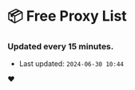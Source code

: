 # :package: Free Proxy List
### Updated every 15 minutes.

- Last updated: `2024-06-30 10:44`

:heart:
